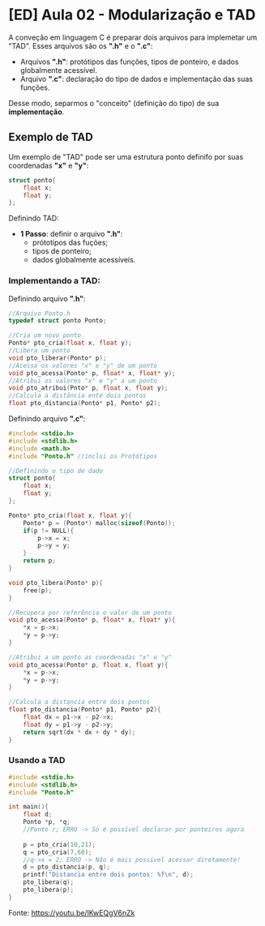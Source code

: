# [ED] Aula 02 - Modularização e TAD

A conveção em linguagem C é preparar dois arquivos para implemetar um "TAD". Esses arquivos são os **".h"** e o **".c"**:
- Arquivos **".h"**: protótipos das funções, tipos de ponteiro, e dados globalmente acessível.
- Arquivo **".c"**: declaração do tipo de dados e implementação das suas funções.

Desse modo, separmos o "conceito" (definição do tipo) de sua **implementação**.

## Exemplo de TAD

Um exemplo de "TAD" pode ser uma estrutura ponto definifo por suas coordenadas **"x"** e **"y"**:

```c
struct ponto{
    float x;
    float y;
};
```

Definindo TAD:
- **1 Passo**: definir o arquivo **".h"**:
    - prótotipos das fuções;
    - tipos de ponteiro;
    - dados globalmente acessíveis.

### Implementando a TAD:

Definindo arquivo **".h"**:

```c
//Arquivo Ponto.h
typedef struct ponto Ponto;

//Cria um novo ponto
Ponto* pto_cria(float x, float y);
//Libera um ponto
void pto_liberar(Ponto* p);
//Acessa os valores "x" e "y" de um ponto
void pto_acessa(Ponto* p, float* x, float* y);
//Atribui os valores "x" e "y" a um ponto
void pto_atribui(Pnto* p, float x, float y);
//Calcula a distância ente dois pontos
float pto_distancia(Ponto* p1, Ponto* p2);
```

Definindo arquivo **".c"**:

```c
#include <stdio.h>
#include <stdlib.h>
#include <math.h>
#include "Ponto.h" //inclui os Protótipos

//Definindo o tipo de dado
struct ponto{
    float x;
    float y;
};

Ponto* pto_cria(float x, float y){
    Ponto* p = (Ponto*) malloc(sizeof(Ponto));
    if(p != NULL){
        p->x = x;
        p->y = y;
    }
    return p;
}

void pto_libera(Ponto* p){
    free(p);
}

//Recupera por referência o valor de um ponto
void pto_acessa(Ponto* p, float* x, float* y){
    *x = p->x;
    *y = p->y; 
}

//Atribui a um ponto as coordenadas "x" e "y"
void pto_acessa(Ponto* p, float x, float y){
    *x = p->x;
    *y = p->y; 
}

//Calcula a distancia entre dois pontos
float pto_distancia(Ponto* p1, Ponto* p2){
    float dx = p1->x - p2->x;
    float dy = p1->y - p2->y;
    return sqrt(dx * dx + dy * dy);
}

```

### Usando a TAD

```c
#include <stdio.h>
#include <stdlib.h>
#include "Ponto.h"

int main(){
    float d;
    Ponto *p, *q;
    //Ponto r; ERRO -> Só é possível declarar por ponteiros agora
    
    p = pto_cria(10,21);
    q = pto_cria(7,68);
    //q->x = 2; ERRO -> Não é mais possível acessar diretamente!
    d = pto_distancia(p, q);
    printf("Distancia entre dois pontos: %f\n", d);
    pto_libera(q);
    pto_libera(p);
}

```

Fonte: https://youtu.be/lKwEQgV6nZk

